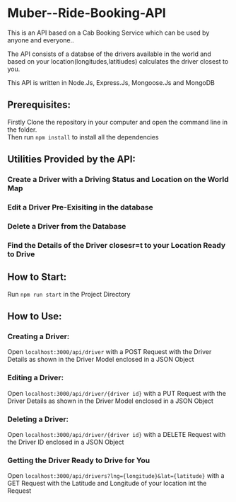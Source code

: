 # Muber--Ride-Booking-API
This is an API based on a Cab Booking Service which can be used by anyone and everyone..

The API consists of a databse of the drivers available in the world and based on your location(longitudes,latitiudes) calculates the driver closest to you.

This API is written in Node.Js, Express.Js, Mongoose.Js and MongoDB

## Prerequisites: 
Firstly Clone the repository in your computer and open the command line in the folder.<br>
Then run ```npm install``` to install all the dependencies

## Utilities Provided by the API: 
### Create a Driver with a Driving Status and Location on the World Map
### Edit a Driver Pre-Exisiting in the database
### Delete a Driver from the Database
### Find the Details of the Driver closesr=t to your Location Ready to Drive

## How to Start:
Run ```npm run start``` in the Project Directory

## How to Use: 

### Creating a Driver: 
Open ```localhost:3000/api/driver``` with a POST Request with the Driver Details as shown in the Driver Model enclosed in a JSON Object

### Editing a Driver: 
Open ```localhost:3000/api/driver/{driver id}``` with a PUT Request with the Driver Details as shown in the Driver Model enclosed in a JSON Object

### Deleting a Driver: 
Open ```localhost:3000/api/driver/{driver id}``` with a DELETE Request with the Driver ID enclosed in a JSON Object

### Getting the Driver Ready to Drive for You
Open ```localhost:3000/api/drivers?lng={longitude}&lat={latitude}``` with a GET Request with the Latitude and Longitude of your location int the Request
